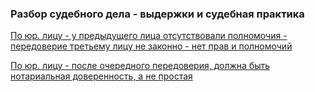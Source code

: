 <!-- [В начало](/docs/index.md) -->

### Разбор судебного дела - выдержки и судебная практика

[По юр. лицу - у предыдущего лица отсутствовали полномочия - передоверие третьему лицу не законно - нет прав и полномочий](./narushenie-01-u-predydushego-lica-otsutstvovali-polnomochia-peredoveriya-3mu-licu-ne-zakonno-net-prav-i-polnomochiy/about.md)

[По юр. лицу - после очередного передоверия, должна быть нотариальная доверенность, а не простая](./narushenie-02-posle-ocherednogo-peredoveriya-dolzhna-byt-notarialnaya-doverennost-a-ne-prostaya/about.md)
